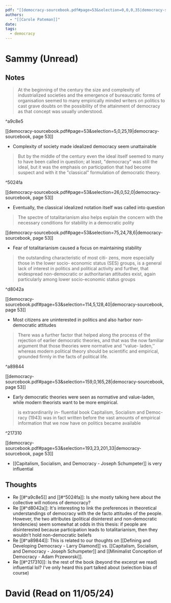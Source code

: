 ```yaml
---
pdf: "[[democracy-sourcebook.pdf#page=53&selection=0,0,0,35|democracy-sourcebook, page 53]]"
authors:
  - "[[Carole Pateman]]"
date: 
tags:
  - democracy
---
```

# Sammy (Unread)
## Notes
> At the beginning of the century the size and complexity of industrialized societies and the emergence of bureaucratic forms of organisation seemed to many empirically minded writers on politics to cast grave doubts on the possibility of the attainment of democracy as that concept was usually understood.

^a9c8e5

[[democracy-sourcebook.pdf#page=53&selection=5,0,25,19|democracy-sourcebook, page 53]]
- Complexity of society made idealized democracy seem unattainable

> But by the middle of the century even the ideal itself seemed to many to have been called in question; at least, "democracy" was still the ideal, but it was the emphasis on participation that had become suspect and with it the "classical" formulation of democratic theory.

^5024fa

[[democracy-sourcebook.pdf#page=53&selection=26,0,52,0|democracy-sourcebook, page 53]]
- Eventually, the classical idealized notation itself was called into question

> The spectre of totalitarianism also helps explain the concern with the necessary conditions for stability in a democratic polity

[[democracy-sourcebook.pdf#page=53&selection=75,24,78,6|democracy-sourcebook, page 53]]
- Fear of totalitarianism caused a focus on maintaining stability

> the outstanding characteristic of most citi- zens, more especially those in the lower socio- economic status (SES) groups, is a general lack of interest in politics and political activity and further, that widespread non-democratic or authoritarian attitudes exist, again particularly among lower socio-economic status groups

^d8042a

[[democracy-sourcebook.pdf#page=53&selection=114,5,128,40|democracy-sourcebook, page 53]]
- Most citizens are uninterested in politics and also harbor non-democratic attitudes

> There was a further factor that helped along the process of the rejection of earlier democratic theories, and that was the now familiar argument that those theories were normative and ‘‘value- laden,’’ whereas modern political theory should be scientific and empirical, grounded firmly in the facts of political life.

^a89844

[[democracy-sourcebook.pdf#page=53&selection=159,0,165,28|democracy-sourcebook, page 53]]
- Early democratic theories were seen as normative and value-laden, while modern theorists want to be more empirical.

> is extraordinarily in- fluential book Capitalism, Socialism and Democ- racy (1943) was in fact written before the vast amounts of empirical information that we now have on politics became available

^217310

[[democracy-sourcebook.pdf#page=53&selection=193,23,201,33|democracy-sourcebook, page 53]]
- [[Capitalism, Socialism, and  Democracy - Joseph Schumpeter]] is very influential
## Thoughts
- Re [[#^a9c8e5]] and [[#^5024fa]]: Is she mostly talking here about the collective will notions of democracy?
- Re [[#^d8042a]]: It's interesting to link the preferences in theoretical understandings of democracy with the de facto attitudes of the people. However, the two attributes (political disinterest and non-democratic tendencies) seem somewhat at odds in this thesis: if people are disinterested because participation leads to totalitarianism, then they wouldn't hold non-democratic beliefs
- Re [[#^a89844]]: This is related to our thoughts on [[Defining and Developing Democracy - Larry Diamond]] vs. [[Capitalism, Socialism, and  Democracy - Joseph Schumpeter]] and [[Minimalist Conception of Democracy - Adam Przeworski]].
- Re [[#^217310]]: Is the rest of the book (beyond the excerpt we read) influential lol? I've only heard this part talked about (selection bias of course)

# David (Read on 11/05/24)


